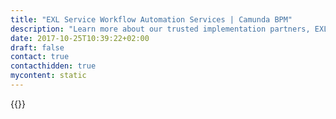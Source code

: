 ```yaml
---
title: "EXL Service Workflow Automation Services | Camunda BPM"
description: "Learn more about our trusted implementation partners, EXL Service. Camunda is the leader for workflow automation & business process management. Get your 30 day trial today. "
date: 2017-10-25T10:39:22+02:00
draft: false
contact: true
contacthidden: true
mycontent: static
---
```

{{<partner-single
company="EXL Service"
type="si"
website="http://exlservice.com"
countrycode="US"
city="New York"
description="<p>EXL (NASDAQ:EXLS) is a leading operations management and analytics company that helps businesses enhance growth and profitability in the face of relentless competition and continuous disruption. We partner with leading technology companies to look deeper and help clients optimize global operations, enhance data-driven insights, increase customer satisfaction, and manage risk and compliance. EXL serves the insurance, healthcare, banking and financial services, utilities, travel, transportation and logistics industries. Headquartered in New York, New York, EXL has more than 25,000 professionals in locations throughout the United States, Europe, Asia, Latin America, Australia and South Africa. For more information, visit www.exlservice.com.</p>"
siregion="na,emea,apac"
level="basic"
logo="//images.ctfassets.net/vpidbgnakfvf/23DjqJq8MoIU4QCKiwoUe8/d726ef667928b8422cd07a5708879a09/EXLService.png">}}